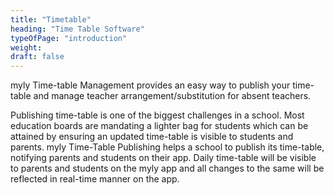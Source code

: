```yaml
---
title: "Timetable"
heading: "Time Table Software"
typeOfPage: "introduction"
weight:
draft: false
---
```


myly Time-table Management provides an easy way to publish your time-table and manage teacher arrangement/substitution for absent teachers. 

Publishing time-table is one of the biggest challenges in a school. Most education boards are mandating a lighter bag for students which can be attained by ensuring an updated time-table is visible to students and parents. myly Time-Table Publishing helps a school to publish its time-table, notifying parents and students on their app. Daily time-table will be visible to parents and students on the myly app and all changes to the same will be reflected in real-time manner on the app.